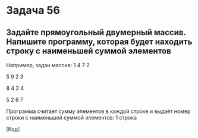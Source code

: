 # Задача 56
## Задайте прямоугольный двумерный массив. Напишите программу, которая будет находить строку с наименьшей суммой элементов
Например, задан массив: 1 4 7 2

5 9 2 3

8 4 2 4

5 2 6 7

Программа считает сумму элементов в каждой строке и выдаёт номер строки с наименьшей суммой элементов: 1 строка

[Код]